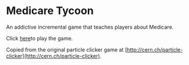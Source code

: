 # Medicare Tycoon

An addictive incremental game that teaches players about Medicare.

Click [here](http://bit.ly/MedicareTycoon)to play the game.

Copied from the original particle clicker game at [http://cern.ch/particle-clicker](http://cern.ch/particle-clicker).
